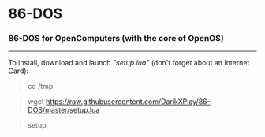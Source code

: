 # 86-DOS
### 86-DOS for OpenComputers (with the core of OpenOS)
---
To install, download and launch _"setup.lua"_ (don't forget about an Internet Card):

> cd /tmp

> wget https://raw.githubusercontent.com/DarikXPlay/86-DOS/master/setup.lua

> setup
